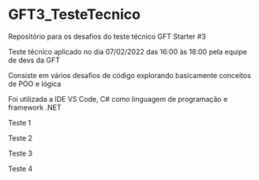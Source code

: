 # GFT3_TesteTecnico
Repositório para os desafios do teste técnico GFT Starter #3

Teste técnico aplicado no dia 07/02/2022 das 16:00 às 18:00 pela equipe de devs da GFT

Consiste em vários desafios de código explorando basicamente conceitos de POO e lógica

Foi utilizada a IDE VS Code, C# como linguagem de programação e framework .NET

Teste 1

Teste 2

Teste 3

Teste 4
